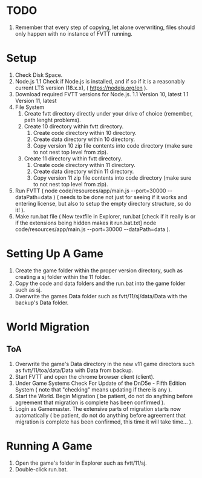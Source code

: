 # TODO

1. Remember that every step of copying, let alone overwriting, files should only happen with no instance of FVTT running.


# Setup

1. Check Disk Space.
1. Node.js
1.1 Check if Node.js is installed, and if so if it is a reasonably current LTS version (18.x.x), ( https://nodejs.org/en ).
1. Download required FVTT versions for Node.js.
1.1 Version 10, latest
1.1 Version 11, latest
1. File System
    1. Create fvtt directory directly under your drive of choice (remember, path lenght problems).
    1. Create 10 directory within fvtt directory.
        1. Create code directory within 10 directory.
        1. Create data directory within 10 directory.
        1. Copy version 10 zip file contents into code directory (make sure to not nest top level from zip).
    1. Create 11 directory within fvtt directory.
        1. Create code directory within 11 directory.
        1. Create data directory within 11 directory.
        1. Copy version 11 zip file contents into code directory (make sure to not nest top level from zip).
1. Run FVTT ( node code/resources/app/main.js --port=30000 --dataPath=data ) ( needs to be done not just for seeing if it works and entering license, but also to setup the empty directory structure, so do it! ).
1. Make run.bat file ( New textfile in Explorer, run.bat [check if it really is or if the extensions being hidden makes it run.bat.txt] node code/resources/app/main.js --port=30000 --dataPath=data ).


# Setting Up A Game

1. Create the game folder within the proper version directory, such as creating a sj folder within the 11 folder.
1. Copy the code and data folders and the run.bat into the game folder such as sj.
1. Overwrite the games Data folder such as fvtt/11/sj/data/Data with the backup's Data folder.


# World Migration

## ToA

1. Overwrite the game's Data directory in the new v11 game directors such as fvtt/11/toa/data/Data with Data from backup.
1. Start FVTT and open the chrome browser client (client).
1. Under Game Systems Check For Update of the DnD5e - Fifth Edition System ( note that "checking" means updating if there is any ).
1. Start the World. Begin Migration ( be patient, do not do anything before agreement that migration is complete has been confirmed ).
1. Login as Gamemaster. The extensive parts of migration starts now automatically ( be patient, do not do anything before agreement that migration is complete has been confirmed, this time it will take time... ).


# Running A Game
1. Open the game's folder in Explorer such as fvtt/11/sj.
1. Double-click run.bat.
